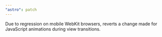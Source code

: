 ```yaml
---
"astro": patch
---
```


Due to regression on mobile WebKit browsers, reverts a change made for JavaScript animations during view transitions.
